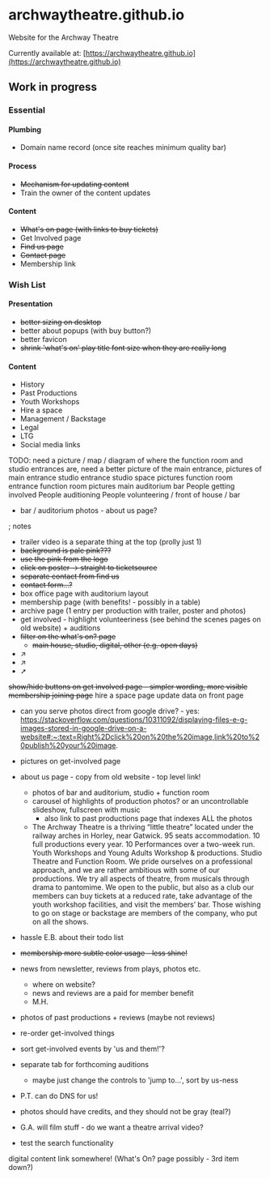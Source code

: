 # archwaytheatre.github.io
Website for the Archway Theatre

Currently available at:
[https://archwaytheatre.github.io](https://archwaytheatre.github.io)

## Work in progress

### Essential

#### Plumbing
* Domain name record (once site reaches minimum quality bar)

#### Process
* ~~Mechanism for updating content~~
* Train the owner of the content updates

#### Content
* ~~What's on page (with links to buy tickets)~~
* Get Involved page
* ~~Find us page~~
* ~~Contact page~~
* Membership link

### Wish List

#### Presentation
* ~~better sizing on desktop~~
* better about popups (with buy button?)
* better favicon
* ~~shrink 'what's on' play title font size when they are really long~~

#### Content
* History
* Past Productions
* Youth Workshops
* Hire a space
* Management / Backstage
* Legal
* LTG
* Social media links


TODO: need a picture / map / diagram of where the function room and studio entrances are, 
      need a better picture of the main entrance,
      pictures of 
        main entrance
        studio entrance
          studio space pictures
        function room entrance
          function room pictures
        main auditorium
        bar
        People getting involved
        People auditioning
        People volunteering / front of house / bar
        

- bar / auditorium photos - about us page?

; notes
- trailer video is a separate thing at the top (prolly just 1)
- ~~background is pale pink???~~
- ~~use the pink from the logo~~
- ~~click on poster -> straight to ticketsource~~
- ~~separate contact from find us~~
- ~~contact form...?~~
- box office page with auditorium layout
- membership page (with benefits! - possibly in a table)
- archive page (1 entry per production with trailer, poster and photos)
- get involved - highlight volunteeriness (see behind the scenes pages on old website) + auditions
- ~~filter on the what's on? page~~
  - ~~main house, studio, digital, other (e.g. open days)~~
- ↗
- ↗ 
- ➚

~~show/hide buttons on get involved page - simpler wording, more visible~~
~~membership joining page~~
hire a space page
update data on front page

- can you serve photos direct from google drive? - yes: https://stackoverflow.com/questions/10311092/displaying-files-e-g-images-stored-in-google-drive-on-a-website#:~:text=Right%2Dclick%20on%20the%20image,link%20to%20publish%20your%20image.

- pictures on get-involved page
- about us page - copy from old website - top level link!
  - photos of bar and auditorium, studio + function room
  - carousel of highlights of production photos? or an uncontrollable slideshow, fullscreen with music
    - also link to past productions page that indexes ALL the photos
  - The Archway Theatre is a thriving “little theatre” located under the railway arches in Horley, near Gatwick.
    95 seats accommodation.
    10 full productions every year.
    10 Performances over a two-week run.
    Youth Workshops and Young Adults Workshop & productions.
    Studio Theatre and Function Room.
    We pride ourselves on a professional approach, and we are rather ambitious with some of our productions. We try all aspects of theatre, from musicals through drama to pantomime. We open to the public, but also as a club  our members can buy tickets at a reduced rate, take advantage of the youth workshop facilities, and visit the members’ bar. Those wishing to go on stage or backstage are members of the company, who put on all the shows.
- hassle E.B. about their todo list
- ~~membership more subtle color usage - less shine!~~
- news from newsletter, reviews from plays, photos etc.
  - where on website?
  - news and reviews are a paid for member benefit
  - M.H.
- photos of past productions + reviews (maybe not reviews)
- re-order get-involved things
- sort get-involved events by 'us and them!'?
- separate tab for forthcoming auditions
  - maybe just change the controls to 'jump to...', sort by us-ness
- P.T. can do DNS for us!
- photos should have credits, and they should not be gray (teal?)
- G.A. will film stuff - do we want a theatre arrival video?
- test the search functionality


digital content link somewhere! (What's On? page possibly - 3rd item down?)